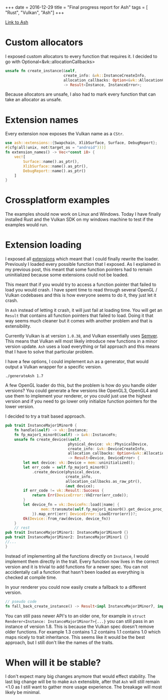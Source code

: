 +++
date        = 2016-12-29
title       = "Final progress report for Ash"
tags        = [ "Rust", "Vulkan", "Ash"]
+++

[Link to Ash](https://github.com/MaikKlein/ash)

# Custom allocators

I exposed custom allocators to every function that requires it. I decided to go with Optional<&vk::allocationCallbacks>

```Rust
unsafe fn create_instance(&self,
                          create_info: &vk::InstanceCreateInfo,
                          allocation_callbacks: Option<&vk::AllocationCallbacks>)
                          -> Result<Instance, InstanceError>;
```
Because allocators are unsafe, I also had to mark every function that can take an allocator as unsafe.

# Extension names
Every extension now exposes the Vulkan name as a `CStr`.

```Rust
use ash::extensions::{Swapchain, XlibSurface, Surface, DebugReport};
#[cfg(all(unix, not(target_os = "android")))]
fn extension_names() -> Vec<*const i8> {
    vec![
        Surface::name().as_ptr(),
        XlibSurface::name().as_ptr(),
        DebugReport::name().as_ptr()
    ]
}
```

# Crossplatform examples

The examples should now work on Linux and Windows. Today I have finally installed Rust and the Vulkan SDK on my windows machine to test if the examples would run.

# Extension loading
I exposed all [extensions](https://github.com/MaikKlein/ash/tree/master/src/extensions) which meant that I could finally rewrite the loader. Previously I loaded every possible function that I exposed. As I explained in my previous post, this meant that some function pointers had to remain uninitialized because some extensions could not be loaded.

This meant that if you would try to access a function pointer that failed to load you would crash. I have spent time to read through several OpenGL / Vulkan codebases and this is how everyone seems to do it, they just let it crash. 

In `Ash` instead of letting it crash, it will just fail at loading time. You will get an `Result` that contains all function pointers that failed to load. Doing it that way seems much cleaner but it comes with another problem and that is extensibility.

Currently Vulkan is at version `1.0.38`, and Vulkan essentially uses [Semver](http://semver.org/). This means that Vulkan will most likely introduce new functions in a minor version update. `Ash` uses a load everything or fail approach and this means that I have to solve that particular problem.

I have a few options, I could implement `Ash` as a generator, that would output a Vulkan wrapper for a specific version.
```
./generateAsh 1.7
```
A few OpenGL loader do this, but the problem is how do you handle older versions? You could generate a few versions like OpenGL3, OpenGL4 and use them to implement your renderer, or you could just use the highest version and if you need to go lower only initialize function pointers for the lower version.

I decided to try a trait based approach.
```Rust
pub trait InstanceMajor1Minor0 {
    fn handle(&self) -> vk::Instance;
    fn fp_major1_minor0(&self) -> &vk::InstanceFn;
    unsafe fn create_device(&self,
                            physical_device: vk::PhysicalDevice,
                            create_info: &vk::DeviceCreateInfo,
                            allocation_callbacks: Option<&vk::AllocationCallbacks>)
                            -> Result<Device, DeviceError> {
        let mut device: vk::Device = mem::uninitialized();
        let err_code = self.fp_major1_minor0()
            .create_device(physical_device,
                           create_info,
                           allocation_callbacks.as_raw_ptr(),
                           &mut device);
        if err_code != vk::Result::Success {
            return Err(DeviceError::VkError(err_code));
        }
        let device_fn = vk::DeviceFn::load(|name| {
                mem::transmute(self.fp_major1_minor0().get_device_proc_addr(device, name.as_ptr()))
            }).map_err(|err| DeviceError::LoadError(err))?;
        Ok(Device::from_raw(device, device_fn))
    }
    // rest
pub trait InstanceMajor1Minor1: InstanceMajor1Minor0 {}
pub trait InstanceMajor1Minor2: InstanceMajor1Minor1 {}
//...
}
```
Instead of implementing all the functions directly on `Instance`, I would implement them directly in the trait. Every function now lives in the correct version and it is trivial to add functions for a newer spec. You can not accidentally call a function that hasn't been loaded as everything is checked at compile time.

In your renderer you could now easily create a fallback to a different version.

```Rust
// pseudo code
fn fall_back_create_instance() -> Result<impl InstanceMajor1Minor7, impl InstanceMajor1Minor0>;
```

You can still pass newer API's to an older one, for example in `struct Renderer<Instance: InstanceMajor1Minor7>{...}` you can still pass in an instance of version 1.8. This is because the Vulkan spec doesn't remove older functions. For example 1.3 contains 1.2 contains 1.1 contains 1.0 which maps nicely to trait inheritance.
This seems like it would be the best approach, but I still don't like the names of the traits.

# When will it be stable?

I don't expect many big changes anymore that would effect stability. The last big change will be to make `Ash` extensible, after that `Ash` will still remain <1.0 as I still want to gather more usage experience. The breakage will most likely be minimal.
